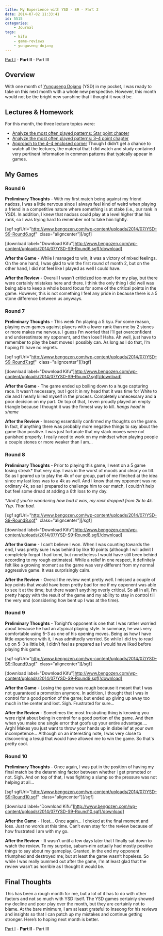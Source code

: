 ```yaml
---
title: My Experience with YSD - S9 - Part 2
date: 2014-07-02 11:33:41
id: 5515
categories:
	- Journal
tags:
	- kifu
	- game-reviews
	- yunguseng-dojang
---
```


[Part I](http://www.bengozen.com/experience-ysd-s9-part-1/ "My Experience with YSD — S9 — Part 1") - **Part II** - Part III

## Overview

With one month of [Yunguseng Dojang](http://www.yunguseng.com "Yunguseng Dojang Official Site") (YSD) in my pocket, I was ready to take on this next month with a whole new perspective. However, this month would not be the bright new sunshine that I thought it would be.

<!--more-->

## Lectures &amp; Homework

For this month, the three lecture topics were:

*   [Analyze the most often played patterns: Star point chapter](http://ayd.yunguseng.com/videos/index.php?id=1219)
*   [Analyze the most often played patterns: 3–4 point chapter](http://ayd.yunguseng.com/videos/index.php?id=1256)
*   [Approach to the 4–4 enclosed corner](http://ayd.yunguseng.com/videos/index.php?id=1296)
Though I didn’t get a chance to watch all the lectures, the material that I did watch and study contained very pertinent information in common patterns that typically appear in games.

## My Games

### Round 6

**Preliminary Thoughts** - With my first match being against my friend nadoss, I was a little nervous since I always feel kind of weird when playing a friend in a competitive nature where something is at stake (i.e., our rank in YSD). In addition, I knew that nadoss could play at a level higher than his rank, so I was trying hard to remember not to take him lightly.

[sgf sgfUrl="http://www.bengozen.com/wp-content/uploads/2014/07/YSD-S9-Round6.sgf"  class="aligncenter"][/sgf]

[download label="Download Kifu"]http://www.bengozen.com/wp-content/uploads/2014/07/YSD-S9-Round6.sgf[/download]

**After the Game** - While I managed to win, it was a victory of mixed feelings. On the one hand, I was glad to win the first round of month 2, but on the other hand, I did not feel like I played as well I could have.

**After the Review** - Overall I wasn’t criticized too much for my play, but there were certainly mistakes here and there. I think the only thing I did well was being able to keep a whole board focus for some of the critical points in the game. However, this is not something I feel any pride in because there is a 5 stone difference between us anyways.

### Round 7

**Preliminary Thoughts** - This week I’m playing a 5 kyu. For some reason, playing even games against players with a lower rank than me by 2 stones or more makes me nervous. I guess I’m worried that I’ll get overconfident and underestimate my opponent, and then lose!! Haha. Ah well, just have to remember to play the best moves I possibly can. As long as I do that, I’m hoping I’ll have no regrets.

[sgf sgfUrl="http://www.bengozen.com/wp-content/uploads/2014/07/YSD-S9-Round7.sgf"  class="aligncenter"][/sgf]

[download label="Download Kifu"]http://www.bengozen.com/wp-content/uploads/2014/07/YSD-S9-Round7.sgf[/download]

**After the Game** - The game ended up boiling down to a huge capturing race. It wasn’t necessary, but I got it in my head that it was time for White to die and I nearly killed myself in the process. Completely unnecessary and a poor decision on my part. On top of that, I even proudly played an empty triangle because I thought it was the firmest way to kill. _hangs head in shame_

**After the Review** - Inseong essentially confirmed my thoughts on the game. In fact, if anything there was probably more negative things to say about the game than positive. I was just fortunate that my slack moves were not punished properly. I really need to work on my mindset when playing people a couple stones or more weaker than I am…

### Round 8

**Preliminary Thoughts** - Prior to playing this game, I went on a 5 game losing streak* that very day. I was in the worst of moods and clearly on tilt. So as I geared up to play the 4k of our group, part of me flinched at the idea since my last loss was to a 4k as well. And I know that my opponent was no ordinary 4k, so as I prepared to challenge him to our match, I couldn’t help but feel some dread at adding a 6th loss to my day.

*_And if you’re wondering how bad it was, my rank dropped from 2k to 4k. Yup. That bad._

[sgf sgfUrl="http://www.bengozen.com/wp-content/uploads/2014/07/YSD-S9-Round8.sgf"  class="aligncenter"][/sgf]

[download label="Download Kifu"]http://www.bengozen.com/wp-content/uploads/2014/07/YSD-S9-Round8.sgf[/download]

**After the Game** - I can’t believe I won. When I was counting towards the end, I was pretty sure I was behind by like 10 points (although I will admit I completely forgot I had komi, but nonetheless I would have still been behind according to my rough estimates). While a relief in one respect, it definitely felt like a growing moment as the game was very different from my normal aggressive game. It was surprisingly calm.

**After the Review** - Overall the review went pretty well. I missed a couple of key points that would have been pretty bad for me if my opponent was able to see it at the time; but there wasn’t anything overly critical. So all in all, I’m pretty happy with the result of the game and my ability to stay in control till the very end (considering how bent up I was at the time).

### Round 9

**Preliminary Thoughts** - Tonight’s opponent is one that I was rather worried about because he had an atypical playing style. In summary, he was very comfortable using 5–3 as one of his opening moves. Being as how I have little experience with it, I was admittedly worried. So while I did try to read up on 5–3 a little bit, I didn’t feel as prepared as I would have liked before playing this game.

[sgf sgfUrl="http://www.bengozen.com/wp-content/uploads/2014/07/YSD-S9-Round9.sgf"  class="aligncenter"][/sgf]

[download label="Download Kifu"]http://www.bengozen.com/wp-content/uploads/2014/07/YSD-S9-Round9.sgf[/download]

**After the Game** - Losing the game was rough because it meant that I was not guaranteed a promotion anymore. In addition, I thought that I was in control for a good portion of the game; but ended up giving up away too much in the center and lost. Sigh. Frustrated for sure…

**After the Review** - Sometimes the most frustrating thing is knowing you were right about being in control for a good portion of the game. And then when you make one single error that goofs up your entire advantage…. Argh! Makes you just want to throw your hands up in disbelief at your own incompetence… Although on an interesting note, I was very close to discovering a tesuji that would have allowed me to win the game. So that's pretty cool.

### Round 10

**Preliminary Thoughts** - Once again, I was put in the position of having my final match be the determining factor between whether I get promoted or not. Sigh. And on top of that, I was fighting a slump so the pressure was not helping at all…

[sgf sgfUrl="http://www.bengozen.com/wp-content/uploads/2014/07/YSD-S9-Round10.sgf"  class="aligncenter"][/sgf]

[download label=“Download Kifu”]http://www.bengozen.com/wp-content/uploads/2014/07/YSD-S9-Round10.sgf[/download]

**After the Game** - I lost… Once again… I choked at the final moment and loss. Just no words at this time. Can’t even stay for the review because of how frustrated I am with my go.

**After the Review** - It wasn’t until a few days later that I finally sat down to watch the review. To my surprise, sabum-nim actually had mostly positive things to say about my gameplay. Granted, in the end my opponent triumphed and destroyed me; but at least the game wasn’t hopeless. So while I was really bummed out after the game, I’m at least glad that the review wasn’t as horrible as I thought it would be.

## Final Thoughts

This has been a rough month for me, but a lot of it has to do with other factors and not so much with YSD itself. The YSD games certainly showed my decline and poor play over the month, but they are certainly not to blame. At the bare minimum, I am at least grateful to Inseong for his reviews and insights so that I can patch up my mistakes and continue getting stronger. Here’s to hoping next month is better.

[Part I](http://www.bengozen.com/experience-ysd-s9-part-1/ "My Experience with YSD — S9 — Part 1") - **Part II** - Part III